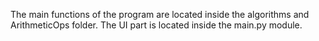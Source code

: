 The main functions of the program are located inside the algorithms and  ArithmeticOps folder. The UI part is located inside the main.py module.


